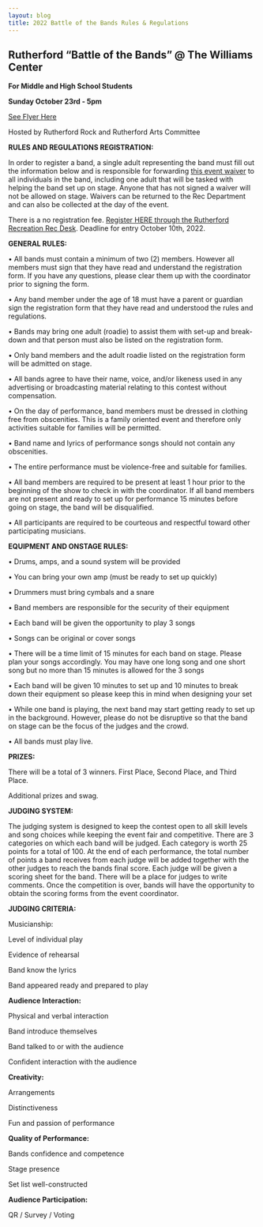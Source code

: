 ```yaml
---
layout: blog
title: 2022 Battle of the Bands Rules & Regulations 
---
```


## Rutherford  “Battle of the Bands” @ The Williams Center 

**For Middle and High School Students**

**Sunday October 23rd - 5pm**

[See Flyer Here](https://storage.googleapis.com/static.rutherford-nj.com/committees/arts/Arts_2022_BattleOfTheBands.pdf)

Hosted by Rutherford Rock and Rutherford Arts Committee

**RULES AND REGULATIONS REGISTRATION:**


In order to register a band, a single adult representing the band must fill out the information below and is responsible for forwarding [this event waiver](https://storage.googleapis.com/static.rutherford-nj.com/committees/arts/RAC_BattleoftheBands_Waiver.pdf) to all individuals in the band, including one adult that will be tasked with helping the band set up on stage.  Anyone that has not signed a waiver will not be allowed on stage.  Waivers can be returned to the Rec Department and can also be collected at the day of the event.


There is a no registration fee.  [Register HERE through the Rutherford Recreation Rec Desk](https://rutherfordnj.recdesk.com/Community/Program/Detail?programId=395).  Deadline for entry October 10th, 2022.


**GENERAL RULES:**

• All bands must contain a minimum of two (2) members. However all members must
sign that they have read and understand the registration form. If you have any questions, please clear them up with the coordinator prior to signing the form.

• Any band member under the age of 18 must have a parent or guardian sign the
registration form that they have read and understood the rules and regulations.

• Bands may bring one adult (roadie) to assist them with set-up and break-down and that person must also be listed on the registration form.

•	Only band members and the adult roadie listed on the registration form will be admitted on stage. 

•	All bands agree to have their name, voice, and/or likeness used in any advertising or broadcasting material relating to this contest without compensation.

•	On the day of performance, band members must be dressed in clothing free from obscenities. This is a family oriented event and therefore only activities suitable for families will be permitted.

•	Band name and lyrics of performance songs should not contain any obscenities. 

•	The entire performance must be violence-free and suitable for families.

• All band members are required to be present at least 1 hour prior to the beginning of the show
to check in with the coordinator. If all band members are not present and ready to set
up for performance 15 minutes before going on stage, the band will be disqualified.

• All participants are required to be courteous and respectful toward other participating musicians.

**EQUIPMENT AND ONSTAGE RULES:**

•	Drums, amps, and a sound system will be provided

•	You can bring your own amp (must be ready to set up quickly)

•	Drummers must bring cymbals and a snare

• Band members are responsible for the security of their equipment

• Each band will be given the opportunity to play 3 songs

•	Songs can be original or cover songs

•	 There will be a time limit of 15 minutes for each band on stage. Please plan your
songs accordingly. You may have one long song and one short song but no more than 15
minutes is allowed for the 3 songs

• Each band will be given 10 minutes to set up and 10 minutes to break down their
equipment so please keep this in mind when designing your set

• While one band is playing, the next band may start getting ready to set up in the
background. However, please do not be disruptive so that the band on stage can be the
focus of the judges and the crowd.

•	All bands must play live.

**PRIZES:**

There will be a total of 3 winners. First Place, Second Place, and Third Place.

Additional prizes and swag.


**JUDGING SYSTEM:**

The judging system is designed to keep the contest open to all skill levels and song choices while keeping the event fair and competitive.
There are 3 categories on which each band will be judged. Each category is worth 25 points for a total of 100. At the end of each performance, the total number of points a band receives from each judge will be added together with the other judges to reach the bands final score.
Each judge will be given a scoring sheet for the band. There will be a place for judges to write comments. Once the competition is over, bands will have the opportunity to obtain the scoring forms from the event coordinator.


**JUDGING CRITERIA:**

Musicianship:

Level of individual play

Evidence of rehearsal 

Band know the lyrics

Band appeared ready and prepared to play

**Audience Interaction:**

Physical and verbal interaction

Band introduce themselves

Band talked to or with the audience

Confident interaction with the audience

**Creativity:**

Arrangements

Distinctiveness 

Fun and passion of performance

**Quality of Performance:**

Bands confidence and competence

Stage presence

Set list well-constructed

**Audience Participation:** 

QR / Survey / Voting


